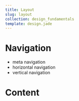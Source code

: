 ```yaml
---
title: Layout
slug: layout
collection: design_fundamentals
template: design.jade
---
```


# Navigation

* meta navigation
* horizontal navigation
* vertical navigation

# Content
